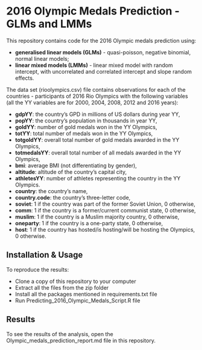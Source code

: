 # 2016 Olympic Medals Prediction - GLMs and LMMs
This repository contains code for the 2016 Olympic medals prediction using:

* **generalised linear models (GLMs)** - quasi-poisson, negative binomial, normal linear models;
* **linear mixed models (LMMs)** - linear mixed model with random intercept, with uncorrelated and correlated intercept and slope random effects.

The data set (rioolympics.csv) file contains observations for each of the countries - participants of 2016 Rio Olympics with the following variables (all the YY variables are for 2000, 2004, 2008, 2012 and 2016 years):

* **gdpYY**: the country’s GPD in millions of US dollars during year YY, 
* **popYY**: the country’s population in thousands in year YY, 
* **goldYY**: number of gold medals won in the YY Olympics,
* **totYY**: total number of medals won in the YY Olympics, 
* **totgoldYY**: overall total number of gold medals awarded in the YY Olympics, 
* **totmedalsYY**: overall total number of all medals awarded in the YY Olympics, 
* **bmi**: average BMI (not differentiating by gender), 
* **altitude**: altitude of the country’s capital city, 
* **athletesYY**: number of athletes representing the country in the YY Olympics.
* **country**: the country’s name,
* **country.code**: the country’s three-letter code,
* **soviet**: 1 if the country was part of the former Soviet Union, 0 otherwise, 
* **comm**: 1 if the country is a former/current communist state, 0 otherwise, 
* **muslim**: 1 if the country is a Muslim majority country, 0 otherwise, 
* **oneparty**: 1 if the country is a one-party state, 0 otherwise, 
* **host**: 1 if the country has hosted/is hosting/will be hosting the Olympics, 0 otherwise.


## Installation & Usage
To reproduce the results:

* Clone a copy of this repository to your computer
* Extract all the files from the zip folder
* Install all the packages mentioned in requirements.txt file
* Run Predicting_2016_Olympic_Medals_Script.R file

## Results
To see the results of the analysis, open the Olympic_medals_prediction_report.md file in this repository.

